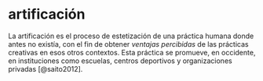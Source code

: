 # artificación
La artificación es el proceso de estetización de una práctica humana donde antes no existía, con el fin de obtener *ventajas percibidas* de las prácticas creativas en esos otros contextos. Esta práctica se promueve, en occidente, en instituciones como escuelas, centros deportivos y organizaciones privadas \[@saito2012\].
